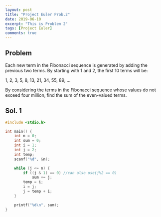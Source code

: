 ```yaml
---
layout: post
title: "Project Euler Prob.2"
date: 2019-06-10
excerpt: "This is Problem 2"
tags: [Project Euler]
comments: true
---
```


## Problem

Each new term in the Fibonacci sequence is generated by adding the previous two terms. By starting with 1 and 2, the first 10 terms will be:

1, 2, 3, 5, 8, 13, 21, 34, 55, 89, ...

By considering the terms in the Fibonacci sequence whose values do not exceed four million, find the sum of the even-valued terms.

## Sol. 1

```c
#include <stdio.h>

int main() {
	int n = 0;
	int sum = 0;
	int i = 1;
	int j = 2;
	int temp;
	scanf("%d", &n);

	while (j <= n) {
		if ((j & 1) == 0) //can also use(j%2 == 0)
			sum += j;
		temp = i;
		i = j;
		j = temp + i;
	}

	printf("%d\n", sum);
}
```